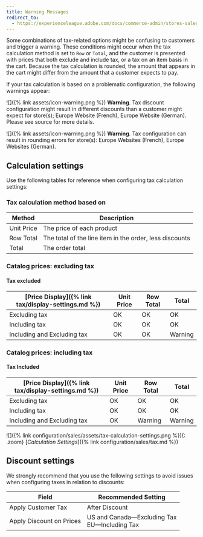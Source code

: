 ```yaml
---
title: Warning Messages
redirect_to:
  - https://experienceleague.adobe.com/docs/commerce-admin/stores-sales/site-store/taxes/taxes.html#warning-messages
---
```


Some combinations of tax-related options might be confusing to customers and trigger a warning. These conditions might occur when the tax calculation method is set to `Row` or `Total`, and the customer is presented with prices that both exclude and include tax, or a tax on an item basis in the cart. Because the tax calculation is rounded, the amount that appears in the cart might differ from the amount that a customer expects to pay.

If your tax calculation is based on a problematic configuration, the following warnings appear:

![]({% link assets/icon-warning.png %}) **Warning**. Tax discount configuration might result in different discounts than a customer might expect for store(s); Europe Website (French), Europe Website (German). Please see source for more details.

![]({% link assets/icon-warning.png %}) **Warning**. Tax configuration can result in rounding errors for store(s): Europe Websites (French), Europe Websites (German).

## Calculation settings

Use the following tables for reference when configuring tax calculation settings:

### Tax calculation method based on

Method | Description
------ | ----------
Unit Price | The price of each product
Row Total | The total of the line item in the order, less discounts
Total | The order total

### Catalog prices: excluding tax

#### Tax excluded

[Price Display]({% link tax/display-settings.md %}) | Unit Price | Row Total | Total
------------- | ---------- | --------- | -----
Excluding tax | OK | OK | OK
Including tax | OK | OK | OK
Including and Excluding tax | OK | OK | Warning

### Catalog prices: including tax

#### Tax Included

[Price Display]({% link tax/display-settings.md %}) | Unit Price | Row Total | Total
------------- | ---------- | --------- | -----
Excluding tax | OK | OK | OK
Including tax | OK | OK | OK
Including and Excluding tax | OK | Warning | Warning

![]({% link configuration/sales/assets/tax-calculation-settings.png %}){: .zoom}
[_Calculation Settings_]({% link configuration/sales/tax.md %})

## Discount settings

We strongly recommend that you use the following settings to avoid issues when configuring taxes in relation to discounts:

Field | Recommended Setting
----- | -------------------
Apply Customer Tax | After Discount
Apply Discount on Prices | US and Canada—Excluding Tax<br>EU—Including Tax
